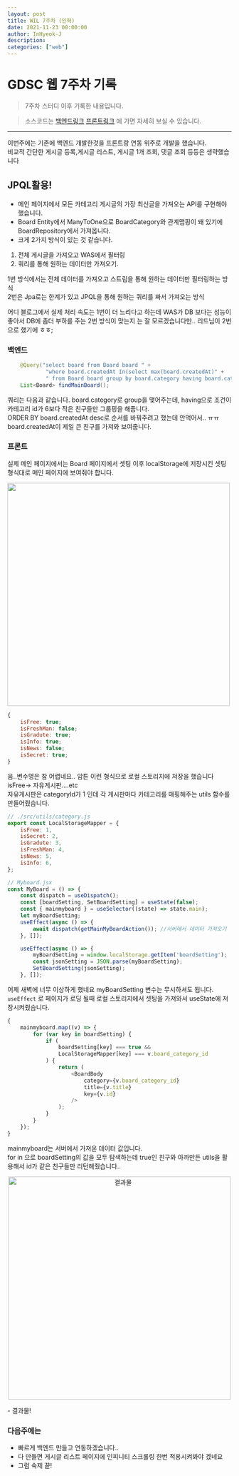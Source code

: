 ```yaml
---
layout: post
title: WIL 7주차 (인혁)
date: 2021-11-23 00:00:00
author: InHyeok-J
description:
categories: ["web"]
---
```


# GDSC 웹 7주차 기록

> 7주차 스터디 이후 기록한 내용입니다.

> 소스코드는 <a href="https://github.com/InHyeok-J/GDSCTimeBack" target="_blank" rel="noopener">백엔드링크</a> <a href="https://github.com/InHyeok-J/GDSCTimeFront" target="_blank" rel="noopener">프론트링크</a> 에 가면 자세히 보실 수 있습니다.

---

이번주에는 기존에 백엔드 개발한것을 프론트랑 연동 위주로 개발을 했습니다.  
비교적 간단한 게시글 등록,게시글 리스트, 게시글 1개 조회, 댓글 조회 등등은 생략했습니다

## JPQL활용!

-   메인 페이지에서 모든 카테고리 게시글의 가장 최신글을 가져오는 API를 구현해야 했습니다.
-   Board Entity에서 ManyToOne으로 BoardCategory와 관계맵핑이 돼 있기에 BoardRepository에서 가져옵니다.
-   크게 2가지 방식이 있는 것 같습니다.

1. 전체 게시글을 가져오고 WAS에서 필터링
2. 쿼리를 통해 원하는 데이터만 가져오기.

1번 방식에서는 전체 데이터를 가져오고 스트림을 통해 원하는 데이터만 필터링하는 방식  
2번은 Jpa로는 한계가 있고 JPQL을 통해 원하는 쿼리를 짜서 가져오는 방식

어디 블로그에서 실제 처리 속도는 1번이 더 느리다고 하는데 WAS가 DB 보다는 성능이 좋아서 DB에 좀더 부하를 주는 2번 방식이 맞는지 는 잘 모르겠습니다만.. 리드님이 2번으로 했기에 ㅎㅎ;

### 백엔드

```java
    @Query("select board from Board board " +
            "where board.createdAt In(select max(board.createdAt)" +
            " from Board board group by board.category having board.category.id <= 6)")
    List<Board> findMainBoard();
```

쿼리는 다음과 같습니다. board.category로 group을 맺어주는데, having으로 조건이 카테고리 id가 6보다 작은 친구들만 그룹핑을 해줍니다.  
ORDER BY board.createdAt desc로 순서를 바꿔주려고 했는데 안먹어서.. ㅠㅠ board.createdAt이 제일 큰 친구를 가져와 보여줍니다.

### 프론트

실제 메인 페이지에서는 Board 페이지에서 셋팅 이후 localStorage에 저장시킨 셋팅 형식대로 메인 페이지에 보여줘야 합니다.

<img src="https://user-images.githubusercontent.com/28949213/142986660-004673d7-e89f-4727-89ad-a8b37fd13280.png" width="500px"/>

```javascript
{
    isFree: true;
    isFreshMan: false;
    isGradute: true;
    isInfo: true;
    isNews: false;
    isSecret: true;
}
```

음..변수명은 참 어렵네요.. 암튼 이런 형식으로 로컬 스토리지에 저장을 했습니다 isFree-> 자유게시판....etc  
자유게시판은 categoryId가 1 인데 각 게시판마다 카테고리를 매핑해주는 utils 함수를 만들어줬습니다.

```javascript
// ./src/utils/category.js
export const LocalStorageMapper = {
    isFree: 1,
    isSecret: 2,
    isGradute: 3,
    isFreshMan: 4,
    isNews: 5,
    isInfo: 6,
};
```

```javascript
// Myboard.jsx
const MyBoard = () => {
    const dispatch = useDispatch();
    const [boardSetting, SetBoardSetting] = useState(false);
    const { mainmyboard } = useSelector((state) => state.main);
    let myBoardSetting;
    useEffect(async () => {
        await dispatch(getMainMyBoardAction()); //서버에서 데이터 가져오기
    }, []);

    useEffect(async () => {
        myBoardSetting = window.localStorage.getItem('boardSetting');
        const jsonSetting = JSON.parse(myBoardSetting);
        SetBoardSetting(jsonSetting);
    }, []);
```

어제 새벽에 너무 이상하게 했네요 myBoardSetting 변수는 무시하셔도 됩니다. `useEffect` 로 페이지가 로딩 될때
로컬 스토리지에서 셋팅을 가져와서 useState에 저장시켜줬습니다.

```javascript
{
    mainmyboard.map((v) => {
        for (var key in boardSetting) {
            if (
                boardSetting[key] === true &&
                LocalStorageMapper[key] === v.board_category_id
            ) {
                return (
                    <BoardBody
                        category={v.board_category_id}
                        title={v.title}
                        key={v.id}
                    />
                );
            }
        }
    });
}
```

mainmyboard는 서버에서 가져온 데이터 값입니다.  
for in 으로 boardSetting의 값을 모두 탐색하는데 true인 친구와 아까만든 utils을 활용해서 id가 같은 친구들만 리턴해줬습니다..

<p align="center">
<img src="https://user-images.githubusercontent.com/28949213/142987671-1d183e87-2af2-40ea-a031-cbe93ec14956.png" alt="결과물" width="500px"/>
</p>
- 결과물!

### 다음주에는

-   빠르게 백엔드 만들고 연동하겠습니다..
-   다 만들면 게시글 리스트 페이지에 인피니티 스크롤링 한번 적용시켜봐야 겠네요
-   그럼 숙제 끝!
